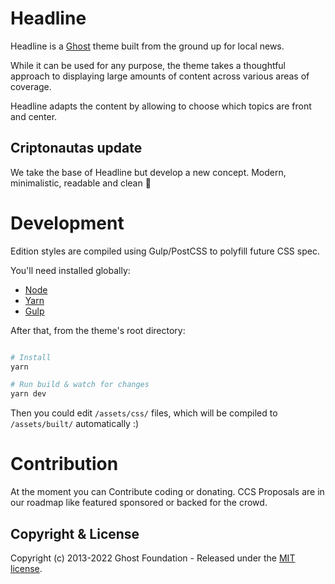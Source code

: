 # Headline

Headline is a [Ghost](https://github.com/TryGhost/Ghost) theme built from the ground up for local news. 

While it can be used for any purpose, the theme takes a thoughtful approach to displaying large amounts of content across various areas of coverage.

Headline adapts the content by allowing to choose which topics are front and center.

## Criptonautas update

We take the base of Headline but develop a new concept. Modern, minimalistic, readable and clean 🙂


# Development

Edition styles are compiled using Gulp/PostCSS to polyfill future CSS spec.

You'll need installed globally:

- [Node](https://nodejs.org/)
- [Yarn](https://yarnpkg.com/)
- [Gulp](https://gulpjs.com) 

After that, from the theme's root directory:

```bash

# Install
yarn

# Run build & watch for changes
yarn dev
```

Then you could edit `/assets/css/` files, which will be compiled to `/assets/built/` automatically :)

# Contribution

At the moment you can Contribute coding or donating. CCS Proposals are in our roadmap like featured sponsored or backed for the crowd.

## Copyright & License

Copyright (c) 2013-2022 Ghost Foundation - Released under the [MIT license](LICENSE).

